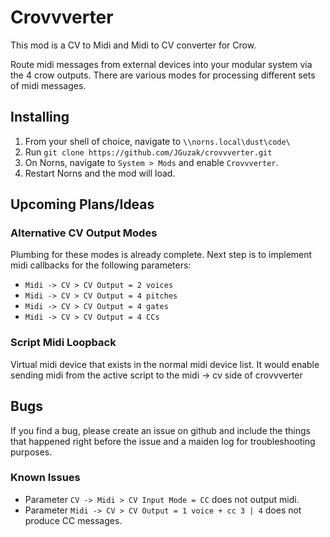 # Crovvverter

This mod is a CV to Midi and Midi to CV converter for Crow.

Route midi messages from external devices into your modular system via the 4 crow outputs. There are various modes for processing different sets of midi messages.

## Installing

1. From your shell of choice, navigate to `\\norns.local\dust\code\`
2. Run `git clone https://github.com/JGuzak/crovvverter.git`
3. On Norns, navigate to `System > Mods` and enable `Crovvverter`.
4. Restart Norns and the mod will load.

## Upcoming Plans/Ideas

### Alternative CV Output Modes

Plumbing for these modes is already complete. Next step is to implement midi callbacks for the following parameters:

* `Midi -> CV > CV Output = 2 voices`
* `Midi -> CV > CV Output = 4 pitches`
* `Midi -> CV > CV Output = 4 gates`
* `Midi -> CV > CV Output = 4 CCs`

### Script Midi Loopback

Virtual midi device that exists in the normal midi device list. It would enable sending midi from the active script to the midi -> cv side of crovvverter

## Bugs

If you find a bug, please create an issue on github and include the things that happened right before the issue and a maiden log for troubleshooting purposes.

### Known Issues

* Parameter `CV -> Midi > CV Input Mode = CC` does not output midi.
* Parameter `Midi -> CV > CV Output = 1 voice + cc 3 | 4` does not produce CC messages.
